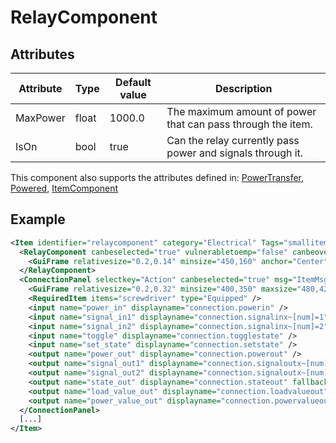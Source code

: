 # RelayComponent


## Attributes

| Attribute|Type|Default value|Description |
| ---|---|---|--- |
| MaxPower|float|1000.0|The maximum amount of power that can pass through the item. |
| IsOn|bool|true|Can the relay currently pass power and signals through it. |

This component also supports the attributes defined in: [PowerTransfer](PowerTransfer.md), [Powered](Powered.md), [ItemComponent](ItemComponent.md)


## Example
```xml
<Item identifier="relaycomponent" category="Electrical" Tags="smallitem,signal,logic" maxstacksize="8" cargocontaineridentifier="metalcrate" scale="0.5" impactsoundtag="impact_metal_light" isshootable="true">
  <RelayComponent canbeselected="true" vulnerabletoemp="false" canbeoverloaded="false">
    <GuiFrame relativesize="0.2,0.14" minsize="450,160" anchor="Center" style="ItemUI" />
  </RelayComponent>
  <ConnectionPanel selectkey="Action" canbeselected="true" msg="ItemMsgRewireScrewdriver" hudpriority="10">
    <GuiFrame relativesize="0.2,0.32" minsize="400,350" maxsize="480,420" anchor="Center" style="ConnectionPanel" />
    <RequiredItem items="screwdriver" type="Equipped" />
    <input name="power_in" displayname="connection.powerin" />
    <input name="signal_in1" displayname="connection.signalinx~[num]=1" />
    <input name="signal_in2" displayname="connection.signalinx~[num]=2" />
    <input name="toggle" displayname="connection.togglestate" />
    <input name="set_state" displayname="connection.setstate" />
    <output name="power_out" displayname="connection.powerout" />
    <output name="signal_out1" displayname="connection.signaloutx~[num]=1" />
    <output name="signal_out2" displayname="connection.signaloutx~[num]=2" />
    <output name="state_out" displayname="connection.stateout" fallbackdisplayname="connection.signalout" />
    <output name="load_value_out" displayname="connection.loadvalueout" />
    <output name="power_value_out" displayname="connection.powervalueout" />
  </ConnectionPanel>
  [...]
</Item>
```


